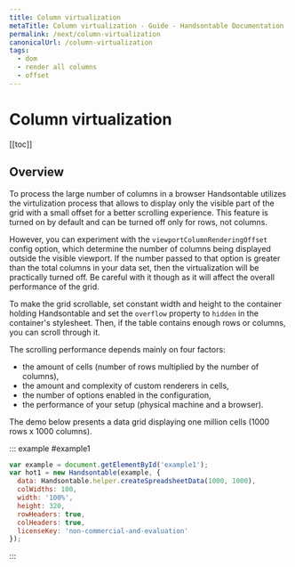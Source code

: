 ```yaml
---
title: Column virtualization
metaTitle: Column virtualization - Guide - Handsontable Documentation
permalink: /next/column-virtualization
canonicalUrl: /column-virtualization
tags:
  - dom
  - render all columns
  - offset
---
```


# Column virtualization

[[toc]]

## Overview

To process the large number of columns in a browser Handsontable utilizes the virtulization process that allows to display only the visible part of the grid with a small offset for a better scrolling experience. This feature is turned on by default and can be turned off only for rows, not columns.

 However, you can experiment with the `viewportColumnRenderingOffset` config option, which determine the number of columns being displayed outside the visible viewport. If the number passed to that option is greater than the total columns in your data set, then the virtualization will be practically turned off. Be careful with it though as it will affect the overall performance of the grid.

To make the grid scrollable, set constant width and height to the container holding Handsontable and set the `overflow` property to `hidden` in the container's stylesheet. Then, if the table contains enough rows or columns, you can scroll through it.

The scrolling performance depends mainly on four factors:

* the amount of cells (number of rows multiplied by the number of columns),
* the amount and complexity of custom renderers in cells,
* the number of options enabled in the configuration,
* the performance of your setup (physical machine and a browser).

The demo below presents a data grid displaying one million cells (1000 rows x 1000 columns).

::: example #example1
```js
var example = document.getElementById('example1');
var hot1 = new Handsontable(example, {
  data: Handsontable.helper.createSpreadsheetData(1000, 1000),
  colWidths: 100,
  width: '100%',
  height: 320,
  rowHeaders: true,
  colHeaders: true,
  licenseKey: 'non-commercial-and-evaluation'
});
```
:::
